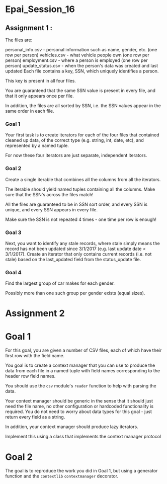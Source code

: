 # Epai_Session_16


## Assignment 1 :

The files are:

personal_info.csv - personal information such as name, gender, etc. (one row per person)
vehicles.csv - what vehicle people own (one row per person)
employment.csv - where a person is employed (one row per person)
update_status.csv - when the person's data was created and last updated
Each file contains a key, SSN, which uniquely identifies a person.

This key is present in all four files.

You are guaranteed that the same SSN value is present in every file, and that it only appears once per file.

In addition, the files are all sorted by SSN, i.e. the SSN values appear in the same order in each file.

### Goal 1
Your first task is to create iterators for each of the four files that contained cleaned up data, of the correct type (e.g. string, int, date, etc), and represented by a named tuple.

For now these four iterators are just separate, independent iterators.


### Goal 2
Create a single iterable that combines all the columns from all the iterators.

The iterable should yield named tuples containing all the columns. Make sure that the SSN's across the files match!

All the files are guaranteed to be in SSN sort order, and every SSN is unique, and every SSN appears in every file.

Make sure the SSN is not repeated 4 times - one time per row is enough!

### Goal 3
Next, you want to identify any stale records, where stale simply means the record has not been updated since 3/1/2017 (e.g. last update date < 3/1/2017). Create an iterator that only contains current records (i.e. not stale) based on the last_updated field from the status_update file.


### Goal 4
Find the largest group of car makes for each gender.

Possibly more than one such group per gender exists (equal sizes).


# Assignment 2

# Goal 1

For this goal, you are given a number of CSV files, each of which have their first row with the field name.

You goal is to create a context manager that you can use to produce the data from each file in a named tuple with field names corresponding to the  header row field names.

You should use the `csv` module's `reader` function to help with parsing the data.

Your context manager should be generic in the sense that it should just need the file name, no other configuration or hardcoded functionality is required. You do not need to worry about data types for this goal - just return every field as a string.

In addition, your context manager should produce lazy iterators.

Implement this using a class that implements the context manager protocol


# Goal 2

The goal is to reproduce the work you did in Goal 1, but using a generator function and the `contextlib` `contextmanager` decorator.
